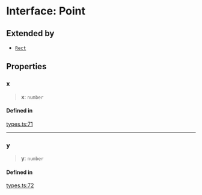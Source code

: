 # Interface: Point

## Extended by

-   [`Rect`](Rect.md)

## Properties

### x

> **x**: `number`

#### Defined in

[types.ts:71](https://github.com/leowrites/memory-viz/blob/8cda88515e50b41d2533b761233a7a153c7b994c/memory-viz/src/types.ts#L71)

---

### y

> **y**: `number`

#### Defined in

[types.ts:72](https://github.com/leowrites/memory-viz/blob/8cda88515e50b41d2533b761233a7a153c7b994c/memory-viz/src/types.ts#L72)
